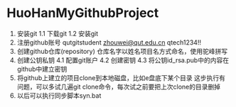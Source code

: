 # HuoHanMyGithubProject
1.	安装git
1.1 下载git
1.2 安装git
2.	注册github账号
qutgitstudent
zhouwei@qut.edu.cn
qtech1234!!
3.	创建github仓库(repository)
仓库名字以姓名项目名方式命名，使用驼峰拼写
4.	创建公钥私钥
4.1 配置git账户
4.2 创建密钥
4.3 将公钥id_rsa.pub中的内容在github中建立密钥
5.	将github上建立的项目clone到本地磁盘，比如e盘底下某个目录
这步执行有问题，可以多试几遍git clone命令，每次试之前要把上次clone的目录删掉
6.	以后可以执行同步脚本syn.bat
